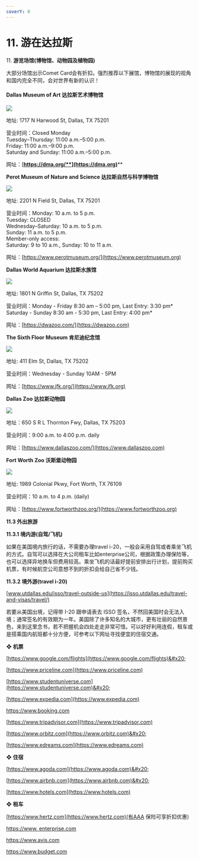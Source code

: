 ```yaml
---
coverY: 0
---
```


# 11. 游在达拉斯

11\. **游览场馆(博物馆、动物园及植物园)**

大部分场馆出示Comet Card会有折扣。强烈推荐以下展馆，博物馆的展现的视角和国内完全不同，会对世界有新的认识！

#### **Dallas Museum of Art 达拉斯艺术博物馆**

![](../.gitbook/assets/5.jpg)

地址: 1717 N Harwood St, Dallas, TX 75201

营业时间：Closed Monday\
&#x20;                 Tuesday–Thursday: 11:00 a.m.–5:00 p.m.\
&#x20;                 Friday: 11:00 a.m.–9:00 p.m.\
&#x20;                 Saturday and Sunday: 11:00 a.m.–5:00 p.m.

网址：[**https://dma.org/**](https://dma.org)****

**Perot Museum of Nature and Science 达拉斯自然与科学博物馆**

![](../.gitbook/assets/6.jpg)

地址: 2201 N Field St, Dallas, TX 75201

营业时间：Monday: 10 a.m. to 5 p.m.\
&#x20;                 Tuesday: CLOSED\
&#x20;                 Wednesday–Saturday: 10 a.m. to 5 p.m.\
&#x20;                 Sunday: 11 a.m. to 5 p.m.\
&#x20;                 Member-only access:\
&#x20;                 Saturday: 9 to 10 a.m., Sunday: 10 to 11 a.m.

网址：[https://www.perotmuseum.org/](https://www.perotmuseum.org)

**Dallas World Aquarium 达拉斯水族馆**

![](../.gitbook/assets/7.jpg)

地址: 1801 N Griffin St, Dallas, TX 75202

营业时间：Monday - Friday 8:30 am – 5:00 pm, Last Entry: 3:30 pm\*\
&#x20;                 Saturday - Sunday 8:30 am - 5:30 pm, Last Entry: 4:00 pm\*

网址：[https://dwazoo.com/](https://dwazoo.com)

**The Sixth Floor Museum 肯尼迪纪念馆**

![](../.gitbook/assets/8.jpg)

地址: 411 Elm St, Dallas, TX 75202

营业时间：Wednesday - Sunday 10AM - 5PM

网址：[https://www.jfk.org/](https://www.jfk.org)

**Dallas Zoo 达拉斯动物园**

![](../.gitbook/assets/9.jpg)

地址：650 S R L Thornton Fwy, Dallas, TX 75203

营业时间：9:00 a.m. to 4:00 p.m. daily

网址：[https://www.dallaszoo.com/](https://www.dallaszoo.com)

**Fort Worth Zoo 沃斯堡动物园**

![](../.gitbook/assets/10.jpg)

地址: 1989 Colonial Pkwy, Fort Worth, TX 76109

营业时间：10 a.m. to 4 p.m. (daily)

网址：[https://www.fortworthzoo.org/](https://www.fortworthzoo.org)

**11.3 外出旅游**

&#x20;**11.3.1 境内游(自驾/飞机)**

如果在美国境内旅行的话，不需要办理travel i-20，一般会采用自驾或者乘坐飞机的方式。自驾可以选择在大公司租车比如enterprise公司，根据政策办理保险等，也可以选择异地换车但费用较高。乘坐飞机的话最好提前安排出行计划，提前购买机票，有时候航空公司意想不到的折扣会给自己省不少钱。&#x20;

**11.3.2 境外游(travel i-20)**

&#x20;[www.utdallas.edu/isso/travel-outside-us](https://isso.utdallas.edu/travel-and-visas/travel/)

若要从美国出境，记得带 I-20 跟申请表去 ISSO 签名，不然回美国时会无法入境；通常签名的有效期为一年。美国除了许多知名的大城市，更有壮丽的自然景色，来到这里念书，若不把握机会四处走走非常可惜。可以好好利用连假，租车或是搭乘国内航班都十分方便，可参考以下网址寻找便宜的住宿交通。

**❖ 机票**

[https://www.google.com/flights](https://www.google.com/flights)&#x20;

[https://www.priceline.com](https://www.priceline.com)

[https://www.studentuniverse.com](https://www.studentuniverse.com)&#x20;

[https://www.expedia.com](https://www.expedia.com)

[https://www.booking.com ](https://www.booking.com)

[https://www.tripadvisor.com](https://www.tripadvisor.com)

[https://www.orbitz.com](https://www.orbitz.com)&#x20;

[https://www.edreams.com](https://www.edreams.com)

**❖ 住宿**

[https://www.agoda.com](https://www.agoda.com)&#x20;

[https://www.airbnb.com](https://www.airbnb.com)&#x20;

[https://www.hotels.com](https://www.hotels.com)

**❖ 租车**

[https://www.hertz.com](https://www.hertz.com)(有AAA 保险可享折扣优惠)&#x20;

[https://www. enterprise.com](https://www.enterprise.com)

[https://www.avis.com ](https://www.avis.com/en/home)

[https://www.budget.com ](https://www.budget.com/en/home)

